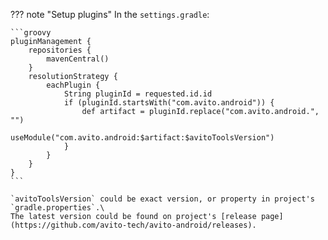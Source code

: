 ??? note "Setup plugins"
    In the `settings.gradle`:

    ```groovy
    pluginManagement {
        repositories {
            mavenCentral()
        }
        resolutionStrategy {
            eachPlugin {
                String pluginId = requested.id.id
                if (pluginId.startsWith("com.avito.android")) {
                    def artifact = pluginId.replace("com.avito.android.", "")
                    useModule("com.avito.android:$artifact:$avitoToolsVersion")
                }
            }
        }
    }
    ```
    
    `avitoToolsVersion` could be exact version, or property in project's `gradle.properties`.\
    The latest version could be found on project's [release page](https://github.com/avito-tech/avito-android/releases).
